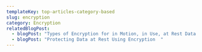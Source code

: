 ```yaml
---
templateKey: top-articles-category-based
slug: encryption
category: Encryption
relatedBlogPost:
  - blogPost: "Types of Encryption for in Motion, in Use, at Rest Data "
  - blogPost: "Protecting Data at Rest Using Encryption  "
---
```

